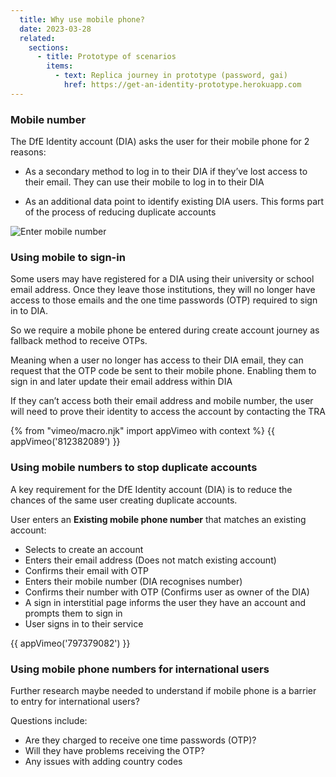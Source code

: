 ```yaml
---
  title: Why use mobile phone?
  date: 2023-03-28
  related:
    sections:
      - title: Prototype of scenarios
        items:
          - text: Replica journey in prototype (password, gai)
            href: https://get-an-identity-prototype.herokuapp.com
---
```

  

### Mobile number

The DfE Identity account (DIA) asks the user for their mobile phone  for 2 reasons:

- As a secondary method to log in to their DIA if they’ve lost access to their email. They can use their mobile to log in to their DIA

- As an additional data point to identify existing DIA users. This forms part of the process of reducing duplicate accounts



![Enter mobile number](1-phone-number.png "Enter mobile number")

### Using mobile to sign-in 
Some users may have registered for a DIA using their university or school email address. Once they leave those institutions, they will no longer have access to those emails and the one time passwords (OTP) required to sign in to DIA.

So we require a mobile phone be entered during create account journey as fallback method to receive OTPs.

Meaning when a user no longer has access to their DIA email, they can request that the OTP code be sent to their mobile phone. Enabling them to sign in and later update their email address within DIA

If they can’t access both their email address and mobile number, the user will need to prove their identity to access the account by contacting the TRA
 

{% from "vimeo/macro.njk" import appVimeo with context %}
{{ appVimeo('812382089') }}


### Using mobile numbers to stop duplicate accounts

A key requirement for the DfE Identity account (DIA) is to reduce the chances of the same user creating duplicate accounts.

User enters an <b>Existing mobile phone number</b> that matches an existing account:

- Selects to create an account
- Enters their email address (Does not match existing account)
- Confirms their email with OTP
- Enters their mobile number  (DIA recognises number)
- Confirms their number with OTP  (Confirms user as owner of the DIA)
- A sign in interstitial page informs the user they have an account and prompts them to sign in
- User signs in to their service

{{ appVimeo('797379082') }}

### Using mobile phone numbers for international users

Further research maybe needed to understand if mobile phone is a barrier to entry for international users? 

Questions include: 
- Are they charged to receive one time passwords (OTP)? 
- Will they have problems receiving the OTP? 
- Any issues with adding country codes
